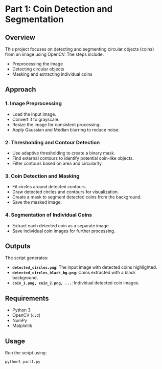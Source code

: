 # Part 1: Coin Detection and Segmentation

## Overview
This project focuses on detecting and segmenting circular objects (coins) from an image using OpenCV. The steps include:

- Preprocessing the image
- Detecting circular objects
- Masking and extracting individual coins

## Approach

### 1. Image Preprocessing
- Load the input image.
- Convert it to grayscale.
- Resize the image for consistent processing.
- Apply Gaussian and Median blurring to reduce noise.

### 2. Thresholding and Contour Detection
- Use adaptive thresholding to create a binary mask.
- Find external contours to identify potential coin-like objects.
- Filter contours based on area and circularity.

### 3. Coin Detection and Masking
- Fit circles around detected contours.
- Draw detected circles and contours for visualization.
- Create a mask to segment detected coins from the background.
- Save the masked image.

### 4. Segmentation of Individual Coins
- Extract each detected coin as a separate image.
- Save individual coin images for further processing.

## Outputs
The script generates:
- **`detected_circles.png`**: The input image with detected coins highlighted.
- **`detected_circles_black_bg.png`**: Coins extracted with a black background.
- **`coin_1.png, coin_2.png, ...`**: Individual detected coin images.

## Requirements
- Python 3
- OpenCV (`cv2`)
- NumPy
- Matplotlib

## Usage
Run the script using:

```bash
python3 part1.py
